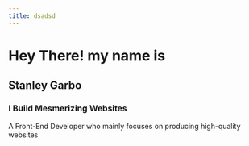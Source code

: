 ```yaml
---
title: dsadsd
---
```


# Hey There! my name is

## Stanley Garbo

### I Build Mesmerizing Websites

A Front-End Developer who mainly focuses on producing high-quality websites